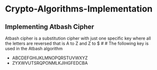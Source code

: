# Crypto-Algorithms-Implementation

## Implementing Atbash Cipher
Atbash cipher is a substitution cipher with just one specific key where all the letters are reversed that is A to Z and Z to $ # # The following key is used in the Atbash algorithm
- ABCDEFGHIJKLMNOPQRSTUVWXYZ
- ZYXWVUTSRQPONMLKJIHGFEDCBA
